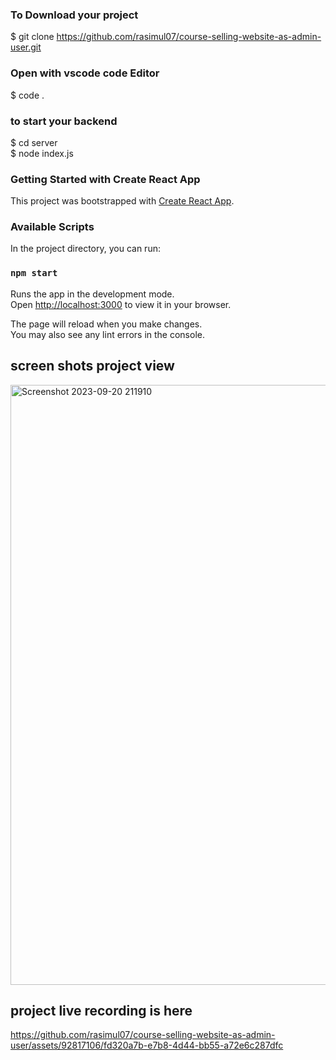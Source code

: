 ### To Download your project
$ git clone https://github.com/rasimul07/course-selling-website-as-admin-user.git
<br>


### Open with vscode code Editor
$ code .

### to start your backend
$ cd server
<br>
$ node index.js


### Getting Started with Create React App

This project was bootstrapped with [Create React App](https://github.com/facebook/create-react-app).

### Available Scripts

In the project directory, you can run:

### `npm start`

Runs the app in the development mode.\
Open [http://localhost:3000](http://localhost:3000) to view it in your browser.

The page will reload when you make changes.\
You may also see any lint errors in the console.



## screen shots project view
<img width="960" alt="Screenshot 2023-09-20 211910" src="https://github.com/rasimul07/add-couse-web-page-using-react/assets/92817106/bf197c82-4880-4caa-a402-e95cffbd26bf">

## project live recording is here

https://github.com/rasimul07/course-selling-website-as-admin-user/assets/92817106/fd320a7b-e7b8-4d44-bb55-a72e6c287dfc

